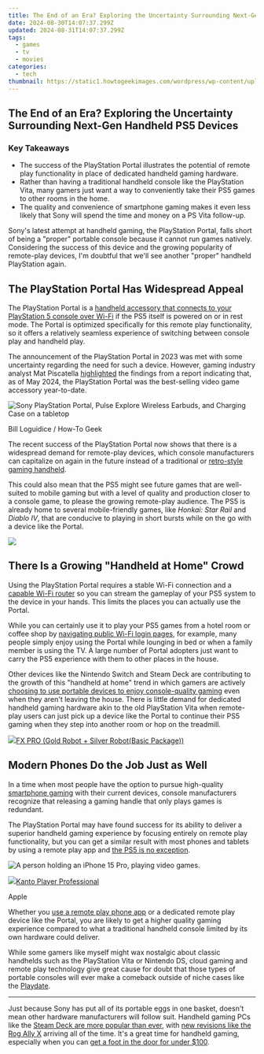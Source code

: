 ```yaml
---
title: The End of an Era? Exploring the Uncertainty Surrounding Next-Gen Handheld PS5 Devices
date: 2024-08-30T14:07:37.299Z
updated: 2024-08-31T14:07:37.299Z
tags:
  - games
  - tv
  - movies
categories:
  - tech
thumbnail: https://static1.howtogeekimages.com/wordpress/wp-content/uploads/2024/07/some-handheld-playstation-devices.jpg
---
```


## The End of an Era? Exploring the Uncertainty Surrounding Next-Gen Handheld PS5 Devices

### Key Takeaways

* The success of the PlayStation Portal illustrates the potential of remote play functionality in place of dedicated handheld gaming hardware.
* Rather than having a traditional handheld console like the PlayStation Vita, many gamers just want a way to conveniently take their PS5 games to other rooms in the home.
* The quality and convenience of smartphone gaming makes it even less likely that Sony will spend the time and money on a PS Vita follow-up.

 Sony's latest attempt at handheld gaming, the PlayStation Portal, falls short of being a "proper" portable console because it cannot run games natively. Considering the success of this device and the growing popularity of remote-play devices, I'm doubtful that we'll see another "proper" handheld PlayStation again.

##  The PlayStation Portal Has Widespread Appeal

 The PlayStation Portal is a [handheld accessory that connects to your PlayStation 5 console over Wi-Fi](https://remote-screen-capture.techidaily.com/updated-2024-approved-webcam-master-ultimate-live-recording-guide/) if the PS5 itself is powered on or in rest mode. The Portal is optimized specifically for this remote play functionality, so it offers a relatively seamless experience of switching between console play and handheld play.

 The announcement of the PlayStation Portal in 2023 was met with some uncertainty regarding the need for such a device. However, gaming industry analyst Mat Piscatella [highlighted](https://x.com/MatPiscatella/status/1810379504218681666?ref%5Fsrc=twsrc%5Etfw) the findings from a report indicating that, as of May 2024, the PlayStation Portal was the best-selling video game accessory year-to-date.

![Sony PlayStation Portal, Pulse Explore Wireless Earbuds, and Charging Case on a tabletop](https://static1.howtogeekimages.com/wordpress/wp-content/uploads/wm/2024/06/2024-06-29-11-33-26.jpg) 

Bill Loguidice / How-To Geek

 The recent success of the PlayStation Portal now shows that there is a widespread demand for remote-play devices, which console manufacturers can capitalize on again in the future instead of a traditional or [retro-style gaming handheld](https://facebook-clips.techidaily.com/quick-route-to-your-latest-fb-video-viewings-for-2024/).

 This could also mean that the PS5 might see future games that are well-suited to mobile gaming but with a level of quality and production closer to a console game, to please the growing remote-play audience. The PS5 is already home to several mobile-friendly games, like _Honkai: Star Rail_ and _Diablo IV_, that are conducive to playing in short bursts while on the go with a device like the Portal.

<!-- affiliate ads begin -->
<a href="https://shop.copernic.com/order/checkout.php?PRODS=41033091&QTY=1&AFFILIATE=108875&CART=1"><img src="https://secure.2checkout.com/images/merchant/8d30aa96e72440759f74bd2306c1fa3d/Copernic-2023-Affiliate-728x90-Advanced.png" border="0"></a>
<!-- affiliate ads end -->
##  There Is a Growing "Handheld at Home" Crowd

 Using the PlayStation Portal requires a stable Wi-Fi connection and a [capable Wi-Fi router](https://facebook-video-share.techidaily.com/updated-discovering-the-ultimate-10-free-youtube-artist-collaborators-for-2024/) so you can stream the gameplay of your PS5 system to the device in your hands. This limits the places you can actually use the Portal.

 While you can certainly use it to play your PS5 games from a hotel room or coffee shop by [navigating public Wi-Fi login pages](https://buynow-info.techidaily.com/comprehensive-pioneer-bdr-xd05b-blu-ray-drive-assessment-identifying-key-flaws/), for example, many people simply enjoy using the Portal while lounging in bed or when a family member is using the TV. A large number of Portal adopters just want to carry the PS5 experience with them to other places in the house.

 Other devices like the Nintendo Switch and Steam Deck are contributing to the growth of this "handheld at home" trend in which gamers are actively [choosing to use portable devices to enjoy console-quality gaming](https://visual-screen-recording.techidaily.com/new-2024-approved-utilizing-internal-screen-recording-on-huaweis-mate-1020-and-p-models-p20-p10/) even when they aren't leaving the house. There is little demand for dedicated handheld gaming hardware akin to the old PlayStation Vita when remote-play users can just pick up a device like the Portal to continue their PS5 gaming when they step into another room or hop on the treadmill.

<!-- affiliate ads begin -->
<a href="https://secure.2checkout.com/order/checkout.php?PRODS=40085955&QTY=1&AFFILIATE=108875&CART=1"><img src="https://secure.avangate.com/images/merchant/f702defbc67edb455949f46babab0c18/products/2_logo9.png" border="0">FX PRO (Gold Robot + Silver Robot(Basic Package))</a>
<!-- affiliate ads end -->
##  Modern Phones Do the Job Just as Well

 In a time when most people have the option to pursue high-quality [smartphone gaming](https://win-solutions.techidaily.com/the-ultimate-strategy-to-correct-mw3-dev-error-6068-as-you-head-into-2024/) with their current devices, console manufacturers recognize that releasing a gaming handle that only plays games is redundant.

 The PlayStation Portal may have found success for its ability to deliver a superior handheld gaming experience by focusing entirely on remote play functionality, but you can get a similar result with most phones and tablets by using a remote play app and [the PS5 is no exception](https://audio-editing.techidaily.com/in-2024-import-songs-into-adobe-premiere-cc-for-soundtracking/).

![A person holding an iPhone 15 Pro, playing video games.](https://static1.howtogeekimages.com/wordpress/wp-content/uploads/2023/10/iphone15gaming1.jpg) 

<!-- affiliate ads begin -->
<a href="https://secure.2checkout.com/order/checkout.php?PRODS=4742929&QTY=1&AFFILIATE=108875&CART=1"><img src="https://secure.avangate.com/images/merchant/e09fdffe648a30658a9657bbed7b2388/products/boxshot(2).png" border="0">Kanto Player Professional</a>
<!-- affiliate ads end -->
Apple

 Whether you [use a remote play phone app](https://audio-editing.techidaily.com/in-2024-import-songs-into-adobe-premiere-cc-for-soundtracking/) or a dedicated remote play device like the Portal, you are likely to get a higher quality gaming experience compared to what a traditional handheld console limited by its own hardware could deliver.

 While some gamers like myself might wax nostalgic about classic handhelds such as the PlayStation Vita or Nintendo DS, cloud gaming and remote play technology give great cause for doubt that those types of portable consoles will ever make a comeback outside of niche cases like the [Playdate](https://digital-screen-recording.techidaily.com/updated-rev-voice-recorder-download-and-review/).

---

 Just because Sony has put all of its portable eggs in one basket, doesn't mean other hardware manufacturers will follow suit. Handheld gaming PCs like the [Steam Deck are more popular than ever](https://screen-activity-recording.techidaily.com/updated-in-2024-unifying-streams-simultaneous-capture-of-camplusscreen/), with [new revisions like the Rog Ally X](https://some-skills.techidaily.com/new-the-insiders-guide-to-creating-stunning-iphone-hdr-photos/) arriving all of the time. It's a great time for handheld gaming, especially when you can [get a foot in the door for under $100](https://sound-issues.techidaily.com/fixing-laptop-audio-issues-a-step-by-step-guide-to-restoring-internal-speaker-functionality/).

<ins class="adsbygoogle"
     style="display:block"
     data-ad-format="autorelaxed"
     data-ad-client="ca-pub-7571918770474297"
     data-ad-slot="1223367746"></ins>



<ins class="adsbygoogle"
     style="display:block"
     data-ad-client="ca-pub-7571918770474297"
     data-ad-slot="8358498916"
     data-ad-format="auto"
     data-full-width-responsive="true"></ins>


